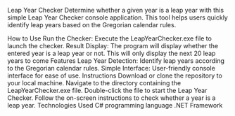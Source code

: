 Leap Year Checker
Determine whether a given year is a leap year with this simple Leap Year Checker console application. This tool helps users quickly identify leap years based on the Gregorian calendar rules.

How to Use
Run the Checker: Execute the LeapYearChecker.exe file to launch the checker.
Result Display: The program will display whether the entered year is a leap year or not.
This will only display the next 20 leap years to come
Features
Leap Year Detection: Identify leap years according to the Gregorian calendar rules.
Simple Interface: User-friendly console interface for ease of use.
Instructions
Download or clone the repository to your local machine.
Navigate to the directory containing the LeapYearChecker.exe file.
Double-click the file to start the Leap Year Checker.
Follow the on-screen instructions to check whether a year is a leap year.
Technologies Used
C# programming language
.NET Framework
